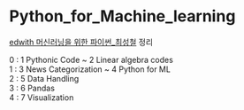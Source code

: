 # Python_for_Machine_learning

[edwith 머신러닝을 위한 파이썬_최성철](https://www.edwith.org/aipython/joinLectures/28027) 정리

0 : 1 Pythonic Code ~ 2 Linear algebra codes  
1 : 3 News Categorization ~ 4 Python for ML  
2 : 5 Data Handling  
3 : 6 Pandas  
4 : 7 Visualization  